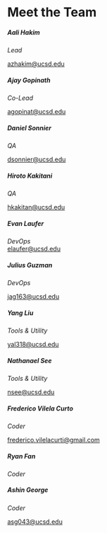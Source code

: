# Meet the Team

##### Aali Hakim
*Lead*

azhakim@ucsd.edu

##### Ajay Gopinath
*Co-Lead*

agopinat@ucsd.edu

##### Daniel Sonnier
*QA*

dsonnier@ucsd.edu

##### Hiroto Kakitani
*QA*

hkakitan@ucsd.edu

##### Evan Laufer
*DevOps*  
elaufer@ucsd.edu

##### Julius Guzman
*DevOps*

jag163@ucsd.edu

##### Yang Liu
*Tools & Utility*

yal318@ucsd.edu

##### Nathanael See
*Tools & Utility*

nsee@ucsd.edu

##### Frederico Vilela Curto
*Coder*

frederico.vilelacurti@gmail.com

##### Ryan Fan
*Coder*

##### Ashin George
*Coder*

asg043@ucsd.edu

